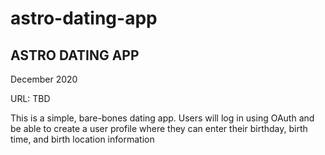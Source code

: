 # astro-dating-app

<h2>ASTRO DATING APP</h2>

December 2020

URL: TBD

This is a simple, bare-bones dating app. Users will log in using OAuth and be able to create a user profile where they can enter their birthday, birth time, and birth location information 


